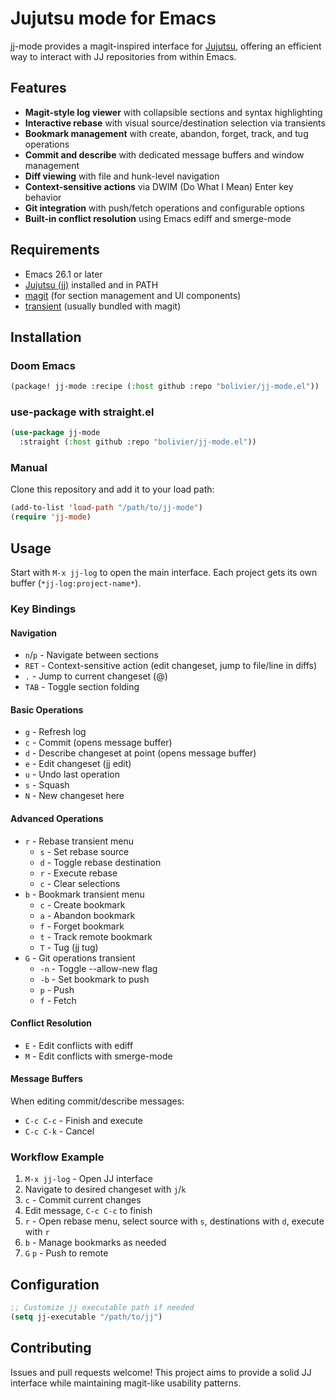 # Jujutsu mode for Emacs

jj-mode provides a magit-inspired interface for
[Jujutsu](https://github.com/martinvonz/jj), offering an efficient way to
interact with JJ repositories from within Emacs.

## Features

- **Magit-style log viewer** with collapsible sections and syntax highlighting
- **Interactive rebase** with visual source/destination selection via transients
- **Bookmark management** with create, abandon, forget, track, and tug operations
- **Commit and describe** with dedicated message buffers and window management
- **Diff viewing** with file and hunk-level navigation
- **Context-sensitive actions** via DWIM (Do What I Mean) Enter key behavior
- **Git integration** with push/fetch operations and configurable options
- **Built-in conflict resolution** using Emacs ediff and smerge-mode

## Requirements

- Emacs 26.1 or later
- [Jujutsu (jj)](https://github.com/jj-vcs/jj) installed and in PATH
- [magit](https://magit.vc/) (for section management and UI components)
- [transient](https://github.com/magit/transient) (usually bundled with magit)

## Installation

### Doom Emacs
```lisp
(package! jj-mode :recipe (:host github :repo "bolivier/jj-mode.el"))
```

### use-package with straight.el
```lisp
(use-package jj-mode
  :straight (:host github :repo "bolivier/jj-mode.el"))
```

### Manual
Clone this repository and add it to your load path:
```lisp
(add-to-list 'load-path "/path/to/jj-mode")
(require 'jj-mode)
```

## Usage

Start with `M-x jj-log` to open the main interface. Each project gets its own
buffer (`*jj-log:project-name*`).

### Key Bindings

#### Navigation
- `n`/`p` - Navigate between sections
- `RET` - Context-sensitive action (edit changeset, jump to file/line in diffs)
- `.` - Jump to current changeset (@)
- `TAB` - Toggle section folding

#### Basic Operations
- `g` - Refresh log
- `c` - Commit (opens message buffer)
- `d` - Describe changeset at point (opens message buffer)
- `e` - Edit changeset (jj edit)
- `u` - Undo last operation
- `s` - Squash
- `N` - New changeset here

#### Advanced Operations
- `r` - Rebase transient menu
  - `s` - Set rebase source
  - `d` - Toggle rebase destination
  - `r` - Execute rebase
  - `c` - Clear selections
- `b` - Bookmark transient menu
  - `c` - Create bookmark
  - `a` - Abandon bookmark
  - `f` - Forget bookmark
  - `t` - Track remote bookmark
  - `T` - Tug (jj tug)
- `G` - Git operations transient
  - `-n` - Toggle --allow-new flag
  - `-b` - Set bookmark to push
  - `p` - Push
  - `f` - Fetch

#### Conflict Resolution
- `E` - Edit conflicts with ediff
- `M` - Edit conflicts with smerge-mode

#### Message Buffers
When editing commit/describe messages:
- `C-c C-c` - Finish and execute
- `C-c C-k` - Cancel

### Workflow Example

1. `M-x jj-log` - Open JJ interface
2. Navigate to desired changeset with `j`/`k`
3. `c` - Commit current changes
4. Edit message, `C-c C-c` to finish
5. `r` - Open rebase menu, select source with `s`, destinations with `d`, execute with `r`
6. `b` - Manage bookmarks as needed
7. `G` `p` - Push to remote

## Configuration

```lisp
;; Customize jj executable path if needed
(setq jj-executable "/path/to/jj")
```

## Contributing

Issues and pull requests welcome! This project aims to provide a solid JJ
interface while maintaining magit-like usability patterns.
